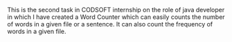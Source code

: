 This is the second task in CODSOFT internship on the role of java developer in which I have created a Word Counter which can easily counts the number of words in a given file or a sentence. It can also count the frequency of words in a given file.
